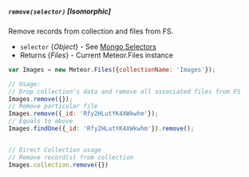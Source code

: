 ##### `remove(selector)` [*Isomorphic*]

Remove records from collection and files from FS.

 - `selector` {*Object*} - See [Mongo Selectors](http://docs.meteor.com/#selectors)
 - Returns {*Files*} - Current Meteor.Files instance

```javascript
var Images = new Meteor.Files({collectionName: 'Images'});

// Usage:
// Drop collection's data and remove all associated files from FS
Images.remove({});
// Remove particular file
Images.remove({_id: 'Rfy2HLutYK4XWkwhm'});
// Equals to above
Images.findOne({_id: 'Rfy2HLutYK4XWkwhm'}).remove();


// Direct Collection usage
// Remove record(s) from collection
Images.collection.remove({})
```